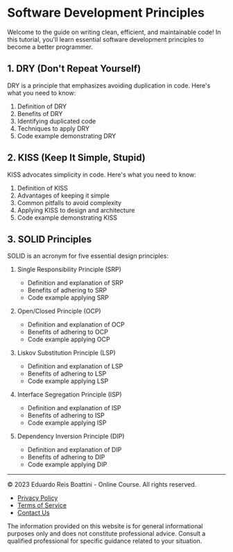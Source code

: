 # Software Development Principles

Welcome to the guide on writing clean, efficient, and maintainable code! In this tutorial, you'll learn essential software development principles to become a better programmer.

## 1. DRY (Don't Repeat Yourself)

DRY is a principle that emphasizes avoiding duplication in code. Here's what you need to know:

1. Definition of DRY
2. Benefits of DRY
3. Identifying duplicated code
4. Techniques to apply DRY
5. Code example demonstrating DRY

## 2. KISS (Keep It Simple, Stupid)

KISS advocates simplicity in code. Here's what you need to know:

1. Definition of KISS
2. Advantages of keeping it simple
3. Common pitfalls to avoid complexity
4. Applying KISS to design and architecture
5. Code example demonstrating KISS

## 3. SOLID Principles

SOLID is an acronym for five essential design principles:

1. Single Responsibility Principle (SRP)
   - Definition and explanation of SRP
   - Benefits of adhering to SRP
   - Code example applying SRP

2. Open/Closed Principle (OCP)
   - Definition and explanation of OCP
   - Benefits of adhering to OCP
   - Code example applying OCP

3. Liskov Substitution Principle (LSP)
   - Definition and explanation of LSP
   - Benefits of adhering to LSP
   - Code example applying LSP

4. Interface Segregation Principle (ISP)
   - Definition and explanation of ISP
   - Benefits of adhering to ISP
   - Code example applying ISP

5. Dependency Inversion Principle (DIP)
   - Definition and explanation of DIP
   - Benefits of adhering to DIP
   - Code example applying DIP

---

<footer>
    <div class="footer-container">
        <p>&copy; 2023 Eduardo Reis Boattini - Online Course. All rights reserved.</p>
        <ul class="footer-menu">
            <li><a href="./PrivacyPolicy.md">Privacy Policy</a></li>
            <li><a href="./TermsOfService.md">Terms of Service</a></li>
            <li><a href="mailto:eduardo.reis@unifesp.br">Contact Us</a></li>
        </ul>
    </div>
    <div class="footer-disclaimer">
        <p>The information provided on this website is for general informational purposes only and does not constitute professional advice. Consult a qualified professional for specific guidance related to your situation.</p>
    </div>
</footer>
